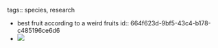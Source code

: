 tags:: species, research

- best fruit according to a weird fruits
  id:: 664f623d-9bf5-43c4-b178-c485196ce6d6
- ![](https://peach-geographical-bat-397.mypinata.cloud/ipfs/QmaAPW5t8UJtGyfY2PPo46UZS7Ne3ZSB1cDD9rg4i8Y4Nj)